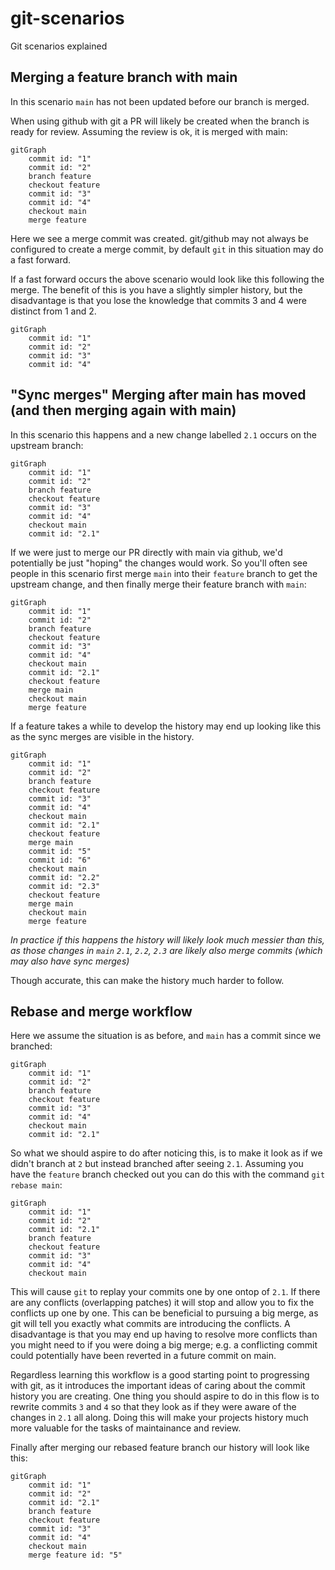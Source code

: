 # git-scenarios

Git scenarios explained

## Merging a feature branch with main

In this scenario `main` has not been updated before our branch is merged.

When using github with git a PR will likely be created when the branch is ready for review.  Assuming the review is ok, it is merged with main:

```mermaid
gitGraph
    commit id: "1"
    commit id: "2"
    branch feature
    checkout feature
    commit id: "3"
    commit id: "4"
    checkout main
    merge feature
```

Here we see a merge commit was created.  git/github may not always be configured to create a merge commit, by default `git` in this situation may do a fast forward.

If a fast forward occurs the above scenario would look like this following the merge.  The benefit of this is you have a slightly simpler history, but the disadvantage is that you lose the knowledge that commits 3 and 4 were distinct from 1 and 2.

```mermaid
gitGraph
    commit id: "1"
    commit id: "2"
    commit id: "3"
    commit id: "4"
```

## "Sync merges" Merging after main has moved (and then merging again with main)

In this scenario this happens and a new change labelled `2.1` occurs on the upstream branch:

```mermaid
gitGraph
    commit id: "1"
    commit id: "2"
    branch feature
    checkout feature
    commit id: "3"
    commit id: "4"
    checkout main
    commit id: "2.1"
```

If we were just to merge our PR directly with main via github, we'd potentially be just "hoping" the changes would work.  So you'll often see people in this scenario first merge `main` into their `feature` branch to get the upstream change, and then finally merge their feature branch with `main`:


```mermaid
gitGraph
    commit id: "1"
    commit id: "2"
    branch feature
    checkout feature
    commit id: "3"
    commit id: "4"
    checkout main
    commit id: "2.1"
    checkout feature
    merge main
    checkout main
    merge feature
```

If a feature takes a while to develop the history may end up looking like this as the sync merges are visible in the history.  

```mermaid
gitGraph
    commit id: "1"
    commit id: "2"
    branch feature
    checkout feature
    commit id: "3"
    commit id: "4"
    checkout main
    commit id: "2.1"
    checkout feature
    merge main
    commit id: "5"
    commit id: "6"
    checkout main
    commit id: "2.2"
    commit id: "2.3"
    checkout feature
    merge main
    checkout main
    merge feature
```

_In practice if this happens the history will likely look much messier than this, as those changes in `main` `2.1`, `2.2`, `2.3` are likely also merge commits (which may also have sync merges)_

Though accurate, this can make the history much harder to follow.

## Rebase and merge workflow

Here we assume the situation is as before, and `main` has a commit since we branched:

```mermaid
gitGraph
    commit id: "1"
    commit id: "2"
    branch feature
    checkout feature
    commit id: "3"
    commit id: "4"
    checkout main
    commit id: "2.1"
```

So what we should aspire to do after noticing this, is to make it look as if we didn't branch at `2` but instead branched after seeing `2.1`.  Assuming you have the `feature` branch checked out you can do this with the command `git rebase main`:

```mermaid
gitGraph
    commit id: "1"
    commit id: "2"
    commit id: "2.1"
    branch feature
    checkout feature
    commit id: "3"
    commit id: "4"
    checkout main
```

This will cause `git` to replay your commits one by one ontop of `2.1`.  If there are any conflicts (overlapping patches) it will stop and allow you to fix the conflicts up one by one.  This can be beneficial to pursuing a big merge, as git will tell you exactly what commits are introducing the conflicts.  A disadvantage is that you may end up having to resolve more conflicts than you might need to if you were doing a big merge; e.g. a conflicting commit could potentially have been reverted in a future commit on main.

Regardless learning this workflow is a good starting point to progressing with git, as it introduces the important ideas of caring about the commit history you are creating.  One thing you should aspire to do in this flow is to rewrite commits `3` and `4` so that they look as if they were aware of the changes in `2.1` all along.  Doing this will make your projects history much more valuable for the tasks of maintainance and review.

Finally after merging our rebased feature branch our history will look like this:

```mermaid
gitGraph
    commit id: "1"
    commit id: "2"
    commit id: "2.1"
    branch feature
    checkout feature
    commit id: "3"
    commit id: "4"
    checkout main
    merge feature id: "5"
```
